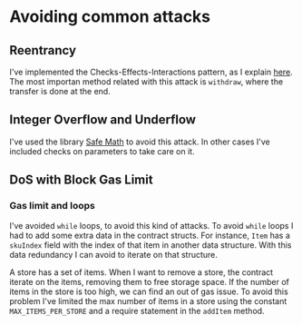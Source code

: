 # Avoiding common attacks

## Reentrancy

I've implemented the Checks-Effects-Interactions pattern, as I explain [here](/design_pattern_desicions.md). The most importan method related with this attack is `withdraw`, where the transfer is done at the end.

## Integer Overflow and Underflow

I've used the library [Safe Math](https://github.com/OpenZeppelin/openzeppelin-solidity/blob/master/contracts/math/SafeMath.sol) to avoid this attack. In other cases I've included checks on parameters to take care on it.

## DoS with Block Gas Limit

### Gas limit and loops

I've avoided `while` loops, to avoid this kind of attacks. To avoid `while` loops I had to add some extra data in the contract structs. For instance, `Item` has a `skuIndex` field with the index of that item in another data structure. With this data redundancy I can avoid to iterate on that structure.

A store has a set of items. When I want to remove a store, the contract iterate on the items, removing them to free storage space. If the number of items in the store is too high, we can find an out of gas issue. To avoid this problem I've limited the max number of items in a store using the constant `MAX_ITEMS_PER_STORE` and a require statement in the `addItem` method.
